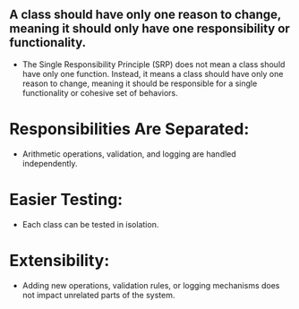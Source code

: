 ## A class should have only one reason to change, meaning it should only have one responsibility or functionality.
- The Single Responsibility Principle (SRP) does not mean a class should have only one function. Instead, it means a class should have only one reason to change, meaning it should be responsible for a single functionality or cohesive set of behaviors.

# Responsibilities Are Separated:
- Arithmetic operations, validation, and logging are handled independently.

# Easier Testing:
- Each class can be tested in isolation.

# Extensibility:
- Adding new operations, validation rules, or logging mechanisms does not impact unrelated parts of the system.